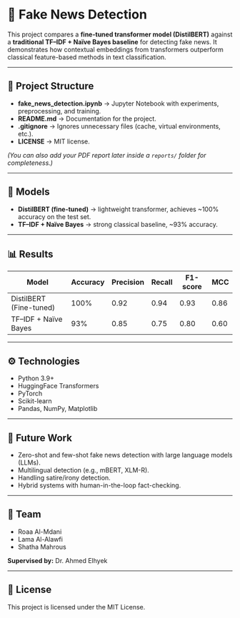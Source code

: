 # 📰 Fake News Detection  

This project compares a **fine-tuned transformer model (DistilBERT)** against a **traditional TF–IDF + Naïve Bayes baseline** for detecting fake news. It demonstrates how contextual embeddings from transformers outperform classical feature-based methods in text classification.  

---

## 📂 Project Structure
- **fake_news_detection.ipynb** → Jupyter Notebook with experiments, preprocessing, and training.  
- **README.md** → Documentation for the project.  
- **.gitignore** → Ignores unnecessary files (cache, virtual environments, etc.).  
- **LICENSE** → MIT license.  

*(You can also add your PDF report later inside a `reports/` folder for completeness.)*  

---

## 🚀 Models
- **DistilBERT (fine-tuned)** → lightweight transformer, achieves ~100% accuracy on the test set.  
- **TF–IDF + Naïve Bayes** → strong classical baseline, ~93% accuracy.  

---

## 📊 Results
| Model                  | Accuracy | Precision | Recall | F1-score | MCC  |
|-------------------------|----------|-----------|--------|----------|------|
| DistilBERT (Fine-tuned) | 100%     | 0.92      | 0.94   | 0.93     | 0.86 |
| TF–IDF + Naïve Bayes    | 93%      | 0.85      | 0.75   | 0.80     | 0.60 |

---

## ⚙️ Technologies
- Python 3.9+  
- HuggingFace Transformers  
- PyTorch  
- Scikit-learn  
- Pandas, NumPy, Matplotlib  

---

## 🔮 Future Work
- Zero-shot and few-shot fake news detection with large language models (LLMs).  
- Multilingual detection (e.g., mBERT, XLM-R).  
- Handling satire/irony detection.  
- Hybrid systems with human-in-the-loop fact-checking.  

---

## 👥 Team
- Roaa Al-Mdani  
- Lama Al-Alawfi  
- Shatha Mahrous  

**Supervised by:** Dr. Ahmed Elhyek  

---

## 📄 License
This project is licensed under the MIT License.


